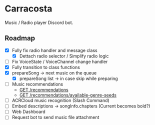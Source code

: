# Carracosta
Music / Radio player Discord bot.

## Roadmap

* [x] Fully fix radio handler and message class
  * [x] Dettach radio selector / Simplify radio logic
* [ ] Fix VoiceState / VoiceChannel change handler
* [x] Fully transition to class functions
* [x] prepareSong -> next music on the queue
  * [x] prepareSong list -> in case skip while preparing
* [ ] Music recommendations
  * [GET /recommendations](https://developer.spotify.com/documentation/web-api/reference/get-recommendations)
  * [GET /recommendations/available-genre-seeds](https://developer.spotify.com/documentation/web-api/reference/get-recommendation-genres)
* [ ] ACRCloud music recognition (Slash Command)
* [ ] Embed descriptions -> songInfo.chapters (Current becomes bold?)
* [ ] Web Dashboard
* [ ] Request bot to send music file attachment
